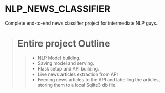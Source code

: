 # NLP_NEWS_CLASSIFIER
Complete end-to-end news classifier project for intermediate NLP guys..

> # Entire project Outline
> > - NLP Model building.
> > - Saving model and serving.
> > - Flask setup and API building.
> > - Live news articles extraction from API
> > - Feeding news articles to the API and labelling the articles, storing them to a local Sqlite3 db file.
